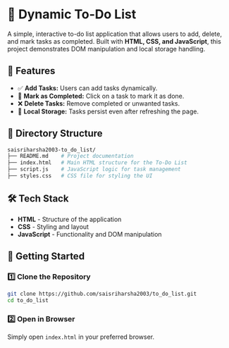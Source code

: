 # 📌 Dynamic To-Do List

A simple, interactive to-do list application that allows users to add, delete, and mark tasks as completed. Built with **HTML, CSS, and JavaScript**, this project demonstrates DOM manipulation and local storage handling.

## 🚀 Features

- ✅ **Add Tasks:** Users can add tasks dynamically.
- 📝 **Mark as Completed:** Click on a task to mark it as done.
- ❌ **Delete Tasks:** Remove completed or unwanted tasks.
- 💾 **Local Storage:** Tasks persist even after refreshing the page.

## 📂 Directory Structure

```bash
saisriharsha2003-to_do_list/
├── README.md    # Project documentation
├── index.html   # Main HTML structure for the To-Do List
├── script.js    # JavaScript logic for task management
├── styles.css   # CSS file for styling the UI
```

## 🛠️ Tech Stack

- **HTML** - Structure of the application
- **CSS** - Styling and layout
- **JavaScript** - Functionality and DOM manipulation

## 🚀 Getting Started

### 1️⃣ Clone the Repository

```bash
git clone https://github.com/saisriharsha2003/to_do_list.git
cd to_do_list
```
### 2️⃣ Open in Browser

Simply open `index.html` in your preferred browser.
